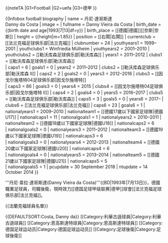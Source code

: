 {{noteTA
|G1=Football
|G2=uefa
|G3=德甲
}}

{{Infobox football biography
| name                = 丹尼·達哥斯達<br />Danny da Costa
| image               =
| fullname            = Danny Vieira da Costa
| birth_date          = {{birth date and age|1993|7|13|df=y}}
| birth_place         = [[德國|德國]][[奈斯|奈斯]]
| height              = {{height|m=1.85}}
| position            = [[右閘|右閘]]
| currentclub         = [[法兰克福足球俱乐部|法兰克福]]
| clubnumber          = 24
| youthyears1 = 1999–2001 | youthclubs1 = Winfriedia Mülheim
| youthyears2 = 2001–2010 | youthclubs2 = [[勒沃库森足球俱乐部|勒沃库森]]
| years1 = 2011–2012 
| clubs1 = [[勒沃库森足球俱乐部|勒沃库森]]       
| caps1 = 6 
| goals1 = 0
| years2 = 2011–2012 
| clubs2 = [[勒沃库森足球俱乐部|勒沃库森 II]] 
| caps2 = 2 
| goals2 = 0
| years3 = 2012–2016
| clubs3 = [[因戈尔施塔特04足球俱乐部|因戈尔施塔特]]    
| caps3 = 86
| goals3 = 0
| years4 = 2015
| clubs4 = [[因戈尔施塔特04足球俱乐部|因戈尔施塔特 II]]
| caps4 = 2
| goals4 = 0
| years5 = 2016–2017
| clubs5 = [[勒沃库森足球俱乐部|勒沃库森]]
| caps5 = 3
| goals5 = 0
| years6 = 2017– 
| clubs6 = [[法兰克福足球俱乐部|法兰克福]] 
| caps6 = 23 
| goals6 = 1
| nationalyears1 = 2009–2010 
| nationalteam1 = [[德國17歲以下國家足球隊|德國U17]] 
| nationalcaps1 = 11 
| nationalgoals1 = 1
| nationalyears2 = 2010–2011 
| nationalteam2 = [[德國18歲以下國家足球隊|德國U18]] 
| nationalcaps2 = 6  
| nationalgoals2 = 0
| nationalyears3 = 2011–2012 
| nationalteam3 = [[德國19歲以下國家足球隊|德國U19]] 
| nationalcaps3 = 6  
| nationalgoals3 = 0
| nationalyears4 = 2012–2013 
| nationalteam4 = [[德國20歲以下國家足球隊|德國U20]] 
| nationalcaps4 = 6  
| nationalgoals4 = 0
| nationalyears5 = 2013–2014
| nationalteam5 = [[德國21歲以下國家足球隊|德國U21]] 
| nationalcaps5 = 5  
| nationalgoals5 = 1
| pcupdate = 30 September 2018
| ntupdate = 14 October 2014
}}

'''丹尼·韋拉·達哥斯達(Danny Vieira da Costa)'''{{BD|1993年|7月13日}}，德國職業足球員，司職後衛，現時效力[[德国足球甲级联赛|德甲]]球會[[法兰克福足球俱乐部|法兰克福]]。

{{法蘭克福球員名單}}

{{DEFAULTSORT:Costa, Danny da}}
[[Category:利華古遜球員|Category:利華古遜球員]]
[[Category:恩高斯達特球員|Category:恩高斯達特球員]]
[[Category:德国足球运动员|Category:德国足球运动员]]
[[Category:足球後衛|Category:足球後衛]]